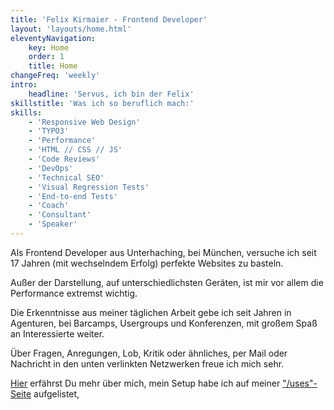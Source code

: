 ```yaml
---
title: 'Felix Kirmaier - Frontend Developer'
layout: 'layouts/home.html'
eleventyNavigation:
    key: Home
    order: 1
    title: Home
changeFreq: 'weekly'
intro:
    headline: 'Servus, ich bin der Felix'
skillstitle: 'Was ich so beruflich mach:'
skills:
    - 'Responsive Web Design'
    - 'TYPO3'
    - 'Performance'
    - 'HTML // CSS // JS'
    - 'Code Reviews'
    - 'DevOps'
    - 'Technical SEO'
    - 'Visual Regression Tests'
    - 'End-to-end Tests'
    - 'Coach'
    - 'Consultant'
    - 'Speaker'
---
```

Als Frontend Developer aus Unterhaching, bei München, versuche ich seit 17&nbsp;Jahren (mit&nbsp;wechselndem&nbsp;Erfolg) perfekte Websites zu basteln.

Außer der Darstellung, auf unterschiedlichsten Geräten, ist mir vor allem die Performance extremst wichtig.

Die Erkenntnisse aus meiner täglichen Arbeit gebe ich seit Jahren in Agenturen, bei Barcamps, Usergroups und Konferenzen, mit großem Spaß an Interessierte weiter.

Über Fragen, Anregungen, Lob, Kritik oder ähnliches, per Mail oder Nachricht in den unten verlinkten Netzwerken freue ich mich sehr.

<a href="./about/">Hier</a> erfährst Du mehr über mich, mein Setup habe ich auf meiner  <a href="./uses/">"/uses"-Seite</a> aufgelistet,
